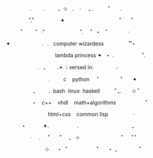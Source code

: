 <p align="center">
&nbsp;&nbsp;&nbsp;&nbsp;&nbsp;&nbsp;&nbsp;&nbsp;&nbsp;.&nbsp;&nbsp;&nbsp;&nbsp;&nbsp;&nbsp;&nbsp;&nbsp;.&nbsp;&nbsp;&nbsp;&nbsp;&nbsp;&nbsp;&nbsp;&nbsp;&nbsp;₊&nbsp;&nbsp;⊹&nbsp;&nbsp;&nbsp;.&nbsp;&nbsp;&nbsp;&nbsp;‧&nbsp;&nbsp;&nbsp;&nbsp;&nbsp;₊&nbsp;.&nbsp;&nbsp;&nbsp;&nbsp;&nbsp;&nbsp;&nbsp;&nbsp;&nbsp;&nbsp;˚&nbsp;&nbsp;&nbsp;&nbsp;&nbsp;&nbsp;&nbsp;.&nbsp;&nbsp;&nbsp;&nbsp;&nbsp;&nbsp;&nbsp;&nbsp;&nbsp;&nbsp;&nbsp;&nbsp;
<p>
<p align="center">
&nbsp;&nbsp;&nbsp;&nbsp;&nbsp;&nbsp;&nbsp;&nbsp;˚.˚&nbsp;&nbsp;&nbsp;&nbsp;&nbsp;&nbsp;&nbsp;&nbsp;&nbsp;&nbsp;&nbsp;&nbsp;&nbsp;&nbsp;&nbsp;&nbsp;&nbsp;&nbsp;✦&nbsp;&nbsp;&nbsp;&nbsp;&nbsp;&nbsp;&nbsp;&nbsp;&nbsp;&nbsp;&nbsp;&nbsp;&nbsp;&nbsp;&nbsp;&nbsp;&nbsp;&nbsp;&nbsp;&nbsp;&nbsp;&nbsp;&nbsp;&nbsp;&nbsp;&nbsp;&nbsp;&nbsp;&nbsp;&nbsp;&nbsp;&nbsp;&nbsp;&nbsp;&nbsp;&nbsp;&nbsp;˚&nbsp;&nbsp;&nbsp;&nbsp;&nbsp;&nbsp;&nbsp;˚&nbsp;&nbsp;&nbsp;&nbsp;
<p>
<p align="center">
&nbsp;&nbsp;˚&nbsp;&nbsp;&nbsp;&nbsp;&nbsp;&nbsp;&nbsp;&nbsp;&nbsp;˚&nbsp;&nbsp;&nbsp;‧˚&nbsp;&nbsp;&nbsp;&nbsp;&nbsp;&nbsp;&nbsp;&nbsp;&nbsp;&nbsp;&nbsp;&nbsp;&nbsp;&nbsp;&nbsp;&nbsp;&nbsp;&nbsp;&nbsp;&nbsp;&nbsp;&nbsp;&nbsp;&nbsp;˚.&nbsp;&nbsp;&nbsp;&nbsp;&nbsp;˚&nbsp;&nbsp;&nbsp;⋆&nbsp;&nbsp;&nbsp;&nbsp;˚&nbsp;&nbsp;&nbsp;&nbsp;&nbsp;&nbsp;&nbsp;&nbsp;&nbsp;&nbsp;&nbsp;&nbsp;&nbsp;&nbsp;‧&nbsp;&nbsp;&nbsp;&nbsp;&nbsp;&nbsp;
<p>
<p align="center">
&nbsp;✦&nbsp;&nbsp;&nbsp;&nbsp;&nbsp;&nbsp;&nbsp;&nbsp;&nbsp;&nbsp;&nbsp;&nbsp;&nbsp;&nbsp;&nbsp;&nbsp;&nbsp;&nbsp;&nbsp;&nbsp;&nbsp;.&nbsp;&nbsp;&nbsp;.&nbsp;&nbsp;&nbsp;computer&nbsp;wizardess&nbsp;&nbsp;&nbsp;&nbsp;&nbsp;&nbsp;&nbsp;&nbsp;&nbsp;&nbsp;&nbsp;&nbsp;&nbsp;&nbsp;&nbsp;&nbsp;&nbsp;˚˚⋆&nbsp;&nbsp;&nbsp;&nbsp;&nbsp;&nbsp;&nbsp;&nbsp;&nbsp;&nbsp;&nbsp;
<p>
<p align="center">
&nbsp;&nbsp;&nbsp;&nbsp;&nbsp;&nbsp;&nbsp;&nbsp;&nbsp;&nbsp;&nbsp;&nbsp;&nbsp;&nbsp;&nbsp;&nbsp;&nbsp;&nbsp;&nbsp;&nbsp;&nbsp;&nbsp;&nbsp;&nbsp;&nbsp;&nbsp;&nbsp;&nbsp;&nbsp;&nbsp;&nbsp;&nbsp;lambda&nbsp;princess&nbsp;✦&nbsp;&nbsp;&nbsp;⋆&nbsp;&nbsp;.&nbsp;&nbsp;&nbsp;&nbsp;&nbsp;&nbsp;&nbsp;&nbsp;&nbsp;&nbsp;&nbsp;&nbsp;&nbsp;&nbsp;&nbsp;&nbsp;&nbsp;&nbsp;&nbsp;˚.&nbsp;&nbsp;
<p>
<p align="center">
&nbsp;&nbsp;&nbsp;&nbsp;&nbsp;&nbsp;&nbsp;&nbsp;&nbsp;&nbsp;&nbsp;&nbsp;&nbsp;&nbsp;&nbsp;&nbsp;.&nbsp;&nbsp;&nbsp;₊&nbsp;&nbsp;&nbsp;&nbsp;&nbsp;&nbsp;&nbsp;&nbsp;.𖥔&nbsp;݁&nbsp;˖&nbsp;versed&nbsp;in:&nbsp;&nbsp;&nbsp;&nbsp;&nbsp;&nbsp;&nbsp;&nbsp;&nbsp;&nbsp;&nbsp;&nbsp;&nbsp;&nbsp;&nbsp;.‧&nbsp;&nbsp;&nbsp;&nbsp;&nbsp;&nbsp;&nbsp;&nbsp;&nbsp;&nbsp;&nbsp;&nbsp;&nbsp;&nbsp;&nbsp;&nbsp;
<p>
<p align="center">
&nbsp;&nbsp;&nbsp;&nbsp;&nbsp;&nbsp;&nbsp;&nbsp;&nbsp;&nbsp;&nbsp;&nbsp;&nbsp;&nbsp;&nbsp;&nbsp;&nbsp;&nbsp;&nbsp;&nbsp;&nbsp;&nbsp;&nbsp;&nbsp;.&nbsp;&nbsp;&nbsp;&nbsp;&nbsp;&nbsp;&nbsp;&nbsp;&nbsp;c&nbsp;&nbsp;&nbsp;&nbsp;python&nbsp;&nbsp;&nbsp;&nbsp;&nbsp;˚&nbsp;&nbsp;&nbsp;&nbsp;&nbsp;&nbsp;&nbsp;&nbsp;&nbsp;&nbsp;&nbsp;&nbsp;&nbsp;&nbsp;&nbsp;˚&nbsp;&nbsp;&nbsp;&nbsp;&nbsp;&nbsp;&nbsp;✦&nbsp;&nbsp;&nbsp;&nbsp;
<p>
<p align="center">
&nbsp;&nbsp;&nbsp;&nbsp;&nbsp;&nbsp;&nbsp;&nbsp;&nbsp;&nbsp;&nbsp;&nbsp;&nbsp;&nbsp;&nbsp;&nbsp;&nbsp;₊&nbsp;&nbsp;&nbsp;&nbsp;&nbsp;&nbsp;&nbsp;&nbsp;&nbsp;.&nbsp;&nbsp;bash&nbsp;&nbsp;linux&nbsp;&nbsp;haskell&nbsp;&nbsp;&nbsp;&nbsp;&nbsp;&nbsp;&nbsp;&nbsp;&nbsp;&nbsp;˚&nbsp;₊.&nbsp;&nbsp;&nbsp;&nbsp;&nbsp;&nbsp;&nbsp;⊹&nbsp;˚&nbsp;&nbsp;&nbsp;&nbsp;&nbsp;&nbsp;
<p>
<p align="center">
&nbsp;&nbsp;&nbsp;&nbsp;&nbsp;&nbsp;&nbsp;&nbsp;&nbsp;&nbsp;&nbsp;&nbsp;&nbsp;&nbsp;&nbsp;&nbsp;&nbsp;&nbsp;&nbsp;&nbsp;⋆&nbsp;&nbsp;&nbsp;&nbsp;c++&nbsp;&nbsp;&nbsp;&nbsp;vhdl&nbsp;&nbsp;&nbsp;&nbsp;math+algorithms&nbsp;&nbsp;&nbsp;&nbsp;&nbsp;&nbsp;&nbsp;&nbsp;&nbsp;&nbsp;&nbsp;&nbsp;&nbsp;&nbsp;&nbsp;&nbsp;&nbsp;&nbsp;&nbsp;&nbsp;˚&nbsp;&nbsp;&nbsp;&nbsp;
<p>
<p align="center">
&nbsp;&nbsp;&nbsp;&nbsp;&nbsp;&nbsp;&nbsp;&nbsp;&nbsp;&nbsp;&nbsp;&nbsp;&nbsp;&nbsp;&nbsp;&nbsp;&nbsp;&nbsp;&nbsp;&nbsp;&nbsp;&nbsp;&nbsp;&nbsp;&nbsp;&nbsp;&nbsp;&nbsp;html+css&nbsp;&nbsp;&nbsp;&nbsp;common&nbsp;lisp&nbsp;&nbsp;&nbsp;&nbsp;&nbsp;&nbsp;&nbsp;&nbsp;&nbsp;&nbsp;&nbsp;&nbsp;&nbsp;&nbsp;&nbsp;&nbsp;&nbsp;‧&nbsp;&nbsp;&nbsp;&nbsp;&nbsp;&nbsp;&nbsp;&nbsp;&nbsp;&nbsp;
<p>
<p align="center">
&nbsp;&nbsp;&nbsp;&nbsp;⋆&nbsp;&nbsp;&nbsp;&nbsp;&nbsp;&nbsp;&nbsp;&nbsp;&nbsp;&nbsp;&nbsp;&nbsp;✦.&nbsp;&nbsp;&nbsp;&nbsp;&nbsp;&nbsp;&nbsp;&nbsp;&nbsp;&nbsp;&nbsp;&nbsp;&nbsp;&nbsp;&nbsp;&nbsp;&nbsp;&nbsp;&nbsp;.&nbsp;&nbsp;&nbsp;&nbsp;&nbsp;&nbsp;&nbsp;&nbsp;&nbsp;&nbsp;&nbsp;&nbsp;&nbsp;&nbsp;&nbsp;&nbsp;&nbsp;&nbsp;&nbsp;&nbsp;&nbsp;&nbsp;&nbsp;&nbsp;&nbsp;&nbsp;&nbsp;&nbsp;&nbsp;&nbsp;&nbsp;&nbsp;&nbsp;&nbsp;&nbsp;&nbsp;₊&nbsp;&nbsp;&nbsp;&nbsp;
<p>
<p align="center">
&nbsp;&nbsp;&nbsp;&nbsp;&nbsp;&nbsp;&nbsp;&nbsp;&nbsp;‧&nbsp;&nbsp;&nbsp;&nbsp;&nbsp;.&nbsp;&nbsp;&nbsp;&nbsp;&nbsp;˚&nbsp;&nbsp;&nbsp;&nbsp;&nbsp;&nbsp;&nbsp;˚&nbsp;&nbsp;&nbsp;&nbsp;&nbsp;₊&nbsp;&nbsp;&nbsp;⊹&nbsp;&nbsp;&nbsp;&nbsp;&nbsp;&nbsp;&nbsp;&nbsp;&nbsp;&nbsp;&nbsp;&nbsp;&nbsp;&nbsp;&nbsp;&nbsp;&nbsp;&nbsp;&nbsp;&nbsp;&nbsp;&nbsp;&nbsp;&nbsp;&nbsp;&nbsp;&nbsp;&nbsp;˚&nbsp;&nbsp;&nbsp;&nbsp;&nbsp;&nbsp;˚&nbsp;˚&nbsp;&nbsp;
<p>
<p align="center">
&nbsp;&nbsp;&nbsp;&nbsp;&nbsp;&nbsp;&nbsp;&nbsp;&nbsp;&nbsp;&nbsp;&nbsp;&nbsp;&nbsp;&nbsp;&nbsp;&nbsp;&nbsp;&nbsp;&nbsp;⊹&nbsp;&nbsp;&nbsp;&nbsp;&nbsp;&nbsp;⋆&nbsp;&nbsp;&nbsp;˚&nbsp;&nbsp;&nbsp;&nbsp;&nbsp;&nbsp;&nbsp;&nbsp;&nbsp;&nbsp;&nbsp;&nbsp;&nbsp;&nbsp;&nbsp;&nbsp;&nbsp;&nbsp;&nbsp;&nbsp;˚&nbsp;&nbsp;&nbsp;&nbsp;&nbsp;&nbsp;&nbsp;⋆&nbsp;&nbsp;₊&nbsp;&nbsp;&nbsp;&nbsp;&nbsp;&nbsp;&nbsp;&nbsp;&nbsp;&nbsp;&nbsp;&nbsp;&nbsp;&nbsp;&nbsp;˚
<p>
